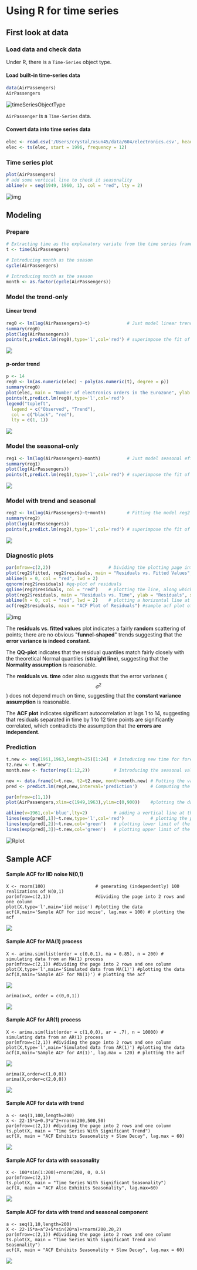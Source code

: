 # Using R for time series

## First look at data

### Load data and check data

Under R, there is a `Time-Series` object type.

#### Load built-in time-series data

```R
data(AirPassengers)
AirPassengers
```

![timeSeriesObjectType](/Users/crystal/gitbook/image/timeSeriesObjectType.png)

`AirPassenger` is a `Time-Series` data. 

#### Convert data into time series data

```R
elec <- read.csv('/Users/crystal/xsun45/data/604/electronics.csv', header = F)
elec <- ts(elec, start = 1996, frequency = 12)
```

### Time series plot

```R
plot(AirPassengers)
# add some vertical line to check it seasonality
abline(v = seq(1949, 1960, 1), col = "red", lty = 2)
```

![img](plot_zoom_png?width=574&height=610)

## Modeling

### Prepare

```R
# Extracting time as the explanatory variate from the time series framework of data
t <- time(AirPassengers)

# Introducing month as the season
cycle(AirPassengers)

# Introducing month as the season
month <- as.factor(cycle(AirPassengers))
```

### Model the trend-only

#### Linear trend

```R
reg0 <- lm(log(AirPassengers)~t)              # Just model linear trend
summary(reg0)
plot(log(AirPassengers))
points(t,predict.lm(reg0),type='l',col='red') # superimpose the fit of model reg0 on the plot of the data
```

![](/Users/crystal/temp/.gitbook/assets/image%20%2830%29.png)

#### p-order trend

```R
p <- 14
reg0 <- lm(as.numeric(elec) ~ poly(as.numeric(t), degree = p))
summary(reg0)
plot(elec, main = "Number of electronics orders in the Eurozone", ylab = "Number of elecronics orders", xlab = "Year")
points(t,predict.lm(reg0),type='l',col='red')
legend("topleft", 
  legend = c("Observed", "Trend"), 
  col = c("black", "red"),
  lty = c(1, 1))
```

![](/Users/crystal/temp/.gitbook/assets/image%20%2827%29.png)

### Model the seasonal-only

```R
reg1 <- lm(log(AirPassengers)~month)          # Just model seasonal effect
summary(reg1)
plot(log(AirPassengers))
points(t,predict.lm(reg1),type='l',col='red') # superimpose the fit of model reg0 on the plot of the data
```

![](/Users/crystal/temp/.gitbook/assets/image%20%2820%29.png)

### Model with trend and seasonal

```R
reg2 <- lm(log(AirPassengers)~t+month)        # Fitting the model reg2 with linear trend and seasonal effect
summary(reg2)
plot(log(AirPassengers))
points(t,predict.lm(reg2),type='l',col='red') # superimpose the fit of model reg2 on the plot of the data
```

![](/Users/crystal/temp/.gitbook/assets/image%20%2817%29.png)

### Diagnostic plots

```R
par(mfrow=c(2,2))                      # Dividing the plotting page into 4 panels
plot(reg2$fitted, reg2$residuals, main = "Residuals vs. Fitted Values", ylab = "Residuals", xlab = "Fitted Values") # plot of fitted values vs residuals
abline(h = 0, col = "red", lwd = 2)
qqnorm(reg2$residuals) #qq-plot of residuals
qqline(reg2$residuals, col = "red")    # plotting the line, along which the dots in qq-plot should lie
plot(reg2$residuals, main = "Residuals vs. Time", ylab = "Residuals", xlab = "Time") # plotting the residuals vs time
abline(h = 0, col = "red", lwd = 2)    # plotting a horizontal line at 0
acf(reg2$residuals, main = "ACF Plot of Residuals") #sample acf plot of residuals
```

![img](http://127.0.0.1:38247/graphics/plot_zoom_png?width=574&height=610)

The **residuals vs. fitted values** plot indicates a fairly **random** scattering of points; there are no obvious "**funnel-shaped**" trends suggesting that the **error variance is indeed constant**.

The **QQ-plot** indicates that the residual quantiles match fairly closely with the theoretical Normal quantiles (**straight line**), suggesting that the **Normality assumption** is reasonable.

The **residuals vs. time** oder also suggests that the error varianes \( $$\sigma^2$$\) does not depend much on time, suggesting that the **constant variance assumption** is reasonable.

The **ACF plot** indicates significant autocorrelation at lags 1 to 14, suggesting that residuals separated in time by 1 to 12 time points are significantly correlated, which contradicts the assumption that the **errors are independent**.

### Prediction

```R
t.new <- seq(1961,1963,length=25)[1:24]  # Intoducing new time for forecatsting 2 years 1961 and 1962 (notice that it is 1:24 because 1963 should not be included)
t2.new <- t.new^2
month.new <- factor(rep(1:12,2))         # Introducing the seasonal value for forecasting

new <- data.frame(t=t.new, t2=t2.new, month=month.new) # Putting the values for forecasting into a dataframe
pred <- predict.lm(reg4,new,interval='prediction')     # Computing the prediction as well as prediction interval

par(mfrow=c(1,1))
plot(AirPassengers,xlim=c(1949,1963),ylim=c(0,900))    #plotting the data

abline(v=1961,col='blue',lty=2)          # adding a vertical line at the point where prediction starts
lines(exp(pred[,1])~t.new,type='l',col='red')          # plotting the predict
lines(exp(pred[,2])~t.new,col='green')   # plotting lower limit of the prediction interval
lines(exp(pred[,3])~t.new,col='green')   # plotting upper limit of the  prediction interval
```

![Rplot](/Users/crystal/gitbook/image/Rplot.png)

## Sample ACF

#### Sample ACF for IID noise N\(0,1\)

```text
X <- rnorm(100)                   # generating (independently) 100 realizations of N(0,1)
par(mfrow=c(2,1))                 #dividing the page into 2 rows and one column
plot(X,type='l',main='iid noise') #plotting the data
acf(X,main='Sample ACF for iid noise', lag.max = 100) # plotting the acf
```

![](/Users/crystal/temp/.gitbook/assets/image%20%283%29.png)

#### Sample ACF for MA\(1\) process

```text
X <- arima.sim(list(order = c(0,0,1), ma = 0.85), n = 200) # simulating data from an MA(1) process
par(mfrow=c(2,1)) #dividing the page into 2 rows and one column
plot(X,type='l',main='Simulated data from MA(1)') #plotting the data
acf(X,main='Sample ACF for MA(1)') # plotting the acf
```

![](/Users/crystal/temp/.gitbook/assets/image%20%2842%29.png)

```text
arima(x=X, order = c(0,0,1))
```

![](/Users/crystal/temp/.gitbook/assets/image%20%2811%29.png)

#### Sample ACF for AR\(1\) process

```text
X <- arima.sim(list(order = c(1,0,0), ar = .7), n = 10000) # simulating data from an AR(1) process
par(mfrow=c(2,1)) #dividing the page into 2 rows and one column
plot(X,type='l',main='Simulated data from AR(1)') #plotting the data
acf(X,main='Sample ACF for AR(1)', lag.max = 120) # plotting the acf
```

![](/Users/crystal/temp/.gitbook/assets/image%20%2819%29.png)

```text
arima(X,order=c(1,0,0))
arima(X,order=c(2,0,0))
```

![](/Users/crystal/temp/.gitbook/assets/image%20%2834%29.png)

#### Sample ACF for data with trend

```text
a <- seq(1,100,length=200)
X <- 22-15*a+0.3*a^2+rnorm(200,500,50)
par(mfrow=c(2,1)) #dividing the page into 2 rows and one column
ts.plot(X, main = "Time Series With Significant Trend")
acf(X, main = "ACF Exhibits Seasonality + Slow Decay", lag.max = 60)
```

![](/Users/crystal/temp/.gitbook/assets/image%20%2814%29.png)

#### Sample ACF for data with seasonality

```text
X <- 100*sin(1:200)+rnorm(200, 0, 0.5) 
par(mfrow=c(2,1))
ts.plot(X, main = "Time Series With Significant Seasonality")
acf(X, main = "ACF Also Exhibits Seasonality", lag.max=60)
```

![](/Users/crystal/temp/.gitbook/assets/image%20%2826%29.png)

#### Sample ACF for data with trend and seasonal component

```text
a <- seq(1,10,length=200)
X <- 22-15*a+a^2+5*sin(20*a)+rnorm(200,20,2)
par(mfrow=c(2,1)) #dividing the page into 2 rows and one column
ts.plot(X, main = "Time Series With Significant Trend and Seasonality")
acf(X, main = "ACF Exhibits Seasonality + Slow Decay", lag.max = 60)
```

![](/Users/crystal/temp/.gitbook/assets/image%20%2839%29.png)


